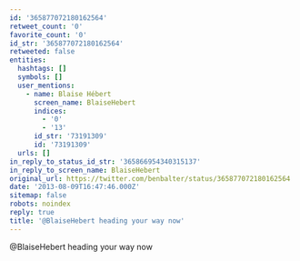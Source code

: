 ```yaml
---
id: '365877072180162564'
retweet_count: '0'
favorite_count: '0'
id_str: '365877072180162564'
retweeted: false
entities:
  hashtags: []
  symbols: []
  user_mentions:
    - name: Blaise Hébert
      screen_name: BlaiseHebert
      indices:
        - '0'
        - '13'
      id_str: '73191309'
      id: '73191309'
  urls: []
in_reply_to_status_id_str: '365866954340315137'
in_reply_to_screen_name: BlaiseHebert
original_url: https://twitter.com/benbalter/status/365877072180162564
date: '2013-08-09T16:47:46.000Z'
sitemap: false
robots: noindex
reply: true
title: '@BlaiseHebert heading your way now'
---
```


@BlaiseHebert heading your way now